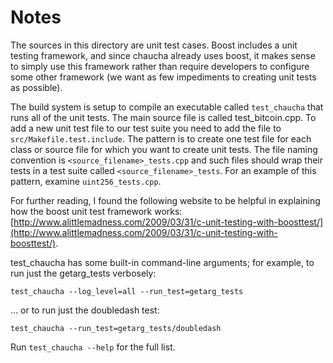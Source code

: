 # Notes
The sources in this directory are unit test cases.  Boost includes a
unit testing framework, and since chaucha already uses boost, it makes
sense to simply use this framework rather than require developers to
configure some other framework (we want as few impediments to creating
unit tests as possible).

The build system is setup to compile an executable called `test_chaucha`
that runs all of the unit tests.  The main source file is called
test_bitcoin.cpp. To add a new unit test file to our test suite you need 
to add the file to `src/Makefile.test.include`. The pattern is to create 
one test file for each class or source file for which you want to create 
unit tests.  The file naming convention is `<source_filename>_tests.cpp` 
and such files should wrap their tests in a test suite 
called `<source_filename>_tests`. For an example of this pattern, 
examine `uint256_tests.cpp`.

For further reading, I found the following website to be helpful in
explaining how the boost unit test framework works:
[http://www.alittlemadness.com/2009/03/31/c-unit-testing-with-boosttest/](http://www.alittlemadness.com/2009/03/31/c-unit-testing-with-boosttest/).

test_chaucha has some built-in command-line arguments; for
example, to run just the getarg_tests verbosely:

    test_chaucha --log_level=all --run_test=getarg_tests

... or to run just the doubledash test:

    test_chaucha --run_test=getarg_tests/doubledash

Run `test_chaucha --help` for the full list.

